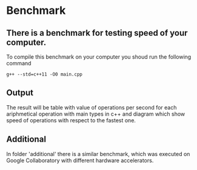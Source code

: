 # Benchmark

## There is a benchmark for testing speed of your computer.

To compile this benchmark on your computer you shoud run the following command 

```
g++ --std=c++11 -O0 main.cpp 
```
## Output

The result will be table with value of operations per second for each ariphmetical operation 
with main types in c++ and diagram which show speed of operations with respect to the fastest
one. 

## Additional

In folder 'additional' there is a similar benchmark, which was executed on Google Collaboratory 
with different hardware accelerators. 
